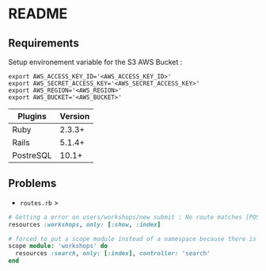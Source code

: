 # README

## Requirements 

Setup environement variable for the S3 AWS Bucket : 
```shell
export AWS_ACCESS_KEY_ID='<AWS_ACCESS_KEY_ID>'
export AWS_SECRET_ACCESS_KEY='<AWS_SECRET_ACCESS_KEY>'
export AWS_REGION='<AWS_REGION>'
export AWS_BUCKET='<AWS_BUCKET>'
```

Plugins | Version
--- | ---
Ruby | 2.3.3+
Rails | 5.1.4+
PostreSQL | 10.1+

## Problems 

* `routes.rb` > 
```ruby 
# Getting a error on users/workshops/new submit : No route matches [POST] "/workshops"
resources :workshops, only: [:show, :index] 

# forced to put a scope module instead of a namespace because there is an error when running workshops_controller.rb
scope module: 'workshops' do 
  resources :search, only: [:index], controller: 'search'
end
```